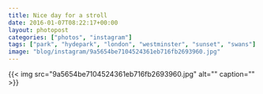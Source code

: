 ```yaml
---
title: Nice day for a stroll
date: 2016-01-07T08:22:17+00:00
layout: photopost
categories: ["photos", "instagram"]
tags: ["park", "hydepark", "london", "westminster", "sunset", "swans"]
image: "blog/instagram/9a5654be7104524361eb716fb2693960.jpg"
---
```


{{< img src="9a5654be7104524361eb716fb2693960.jpg" alt="" caption="" >}}



